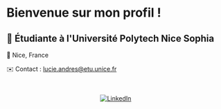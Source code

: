 # Bienvenue sur mon profil !

## 🏫 Étudiante à l'Université Polytech Nice Sophia

📍 Nice, France

✉️ Contact : lucie.andres@etu.unice.fr   

&nbsp;

<p align="center">
  <a href="https://www.linkedin.com/in/lucie-andres?utm_source=share&utm_campaign=share_via&utm_content=profile&utm_medium=ios_app">
    <img src="https://img.shields.io/badge/LinkedIn-Profile-blue?style=social&logo=linkedin" alt="LinkedIn">
  </a>
</p>

&nbsp;

<!--
[![Statistiques GitHub](https://github-readme-stats.vercel.app/api?username=lucieandres&show_icons=true&theme=radical)](https://github.com/lucieandres)
-->
